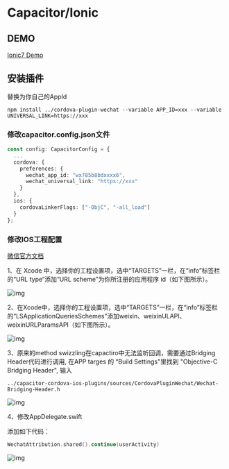 # Capacitor/Ionic

## DEMO

[Ionic7 Demo](https://github.com/byteee-fund/cordova-plugin-wechat-ionic7-demo)

## 安装插件

替换为你自己的AppId

```shell
npm install ../cordova-plugin-wechat --variable APP_ID=xxx --variable UNIVERSAL_LINK=https://xxx
```

### 修改capacitor.config.json文件


```typescript
const config: CapacitorConfig = {
  ...  
  cordova: { 
    preferences: { 
      wechat_app_id: "wx785b8bdxxxx6",
      wechat_universal_link: "https://xxx"
    } 
  },
  ios: {
    cordovaLinkerFlags: ["-ObjC", "-all_load"]
  }
};
```


### 修改IOS工程配置

[微信官方文档](https://developers.weixin.qq.com/doc/oplatform/Mobile_App/Access_Guide/iOS.html)

1、在 Xcode 中，选择你的工程设置项，选中“TARGETS”一栏，在“info”标签栏的“URL type“添加“URL scheme”为你所注册的应用程序 id（如下图所示）。

![img](https://res.wx.qq.com/op_res/NFS7xqSfwkeorZKhFhAaA5JlwLGitxOtyG9c6F2UfF6nggDUCq7zzVW0cq0mOmVq)

2、在Xcode中，选择你的工程设置项，选中“TARGETS”一栏，在“info”标签栏的“LSApplicationQueriesSchemes”添加weixin、weixinULAPI、weixinURLParamsAPI（如下图所示）。

![img](https://res.wx.qq.com/op_res/UA9NqONywI8DFeIMFMdND1tBAozE7hWe0fnrY88k68I0Rqq6Q60XCm2ZG9I7PfuzQIqbdsHIdVDiMjRPafZTig)

3、原来的method swizzling在capactiro中无法监听回调，需要通过Bridging Header代码进行调用, 在APP targes 的 “Build Settings"里找到 "Objective-C Bridging Header", 输入

```
../capacitor-cordova-ios-plugins/sources/CordovaPluginWechat/Wechat-Bridging-Header.h
```

![img](/public/images/xcode-2.png)


4、修改AppDelegate.swift

添加如下代码：

```swift
WechatAttribution.shared().continue(userActivity)
```


![img](/public/images/xcode-3.png)